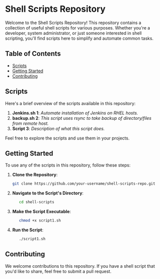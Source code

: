 # Shell Scripts Repository

Welcome to the Shell Scripts Repository! This repository contains a collection of useful shell scripts for various purposes. Whether you're a developer, system administrator, or just someone interested in shell scripting, you'll find scripts here to simplify and automate common tasks.

## Table of Contents

- [Scripts](#scripts)
- [Getting Started](#getting-started)
- [Contributing](#contributing)


## Scripts

Here's a brief overview of the scripts available in this repository:

1. **Jenkins.sh 1**: _Automate installation of Jenkins on RHEL hosts._
2. **backup.sh 2**: _This script uses rsync to take backup of directory/files from remote host._
3. **Script 3**: _Description of what this script does._

Feel free to explore the scripts and use them in your projects.

## Getting Started

To use any of the scripts in this repository, follow these steps:

1. **Clone the Repository**:

   ```bash
   git clone https://github.com/your-username/shell-scripts-repo.git

2. **Navigate to the Script's Directory**:
    ```bash
       cd shell-scripts
    
4. **Make the Script Executable**:
   ```bash
      chmod +x script1.sh
   
6. **Run the Script**:
    ```bash
       ./script1.sh

## Contributing

We welcome contributions to this repository. If you have a shell script that you'd like to share, feel free to submit a pull request.
